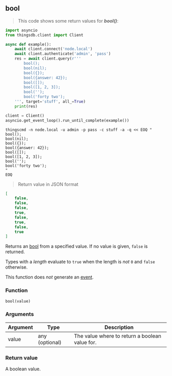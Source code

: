 ## bool

> This code shows some return values for ***bool()***:

```python
import asyncio
from thingsdb.client import Client

async def example():
    await client.connect('node.local')
    await client.authenticate('admin', 'pass')
    res = await client.query(r'''
        bool();
        bool(nil);
        bool({});
        bool({answer: 42});
        bool([]);
        bool([1, 2, 3]);
        bool('');
        bool('forty two');
    ''', target='stuff', all_=True)
    print(res)

client = Client()
asyncio.get_event_loop().run_until_complete(example())
```

```shell
thingscmd -n node.local -u admin -p pass -c stuff -a -q << EOQ "
bool();
bool(nil);
bool({});
bool({answer: 42});
bool([]);
bool([1, 2, 3]);
bool('');
bool('forty two');
"
EOQ
```

> Return value in JSON format

```json
[
    false,
    false,
    false,
    true,
    false,
    true,
    false,
    true
]
```

Returns an [bool](#integer) from a specified value.
If no value is given, `false` is returned.

Types with a *length* evaluate to `true` when the length is *not* `0` and `false` otherwise.

This function does *not* generate an [event](#events).

### Function
`bool(value)`

### Arguments
Argument | Type | Description
-------- | ---- | -----------
value | any (optional) | The value where to return a boolean value for.

### Return value
A boolean value.

